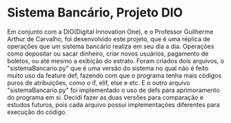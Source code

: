 # Sistema Bancário, Projeto DIO

Em conjunto com a DIO(Digital Innovation One), e o Professor Guilherme Arthur de Carvalho, foi desenvolvido este projeto, que é uma réplica
de operações que um sistema bancário realiza em seu dia a dia.
Operações como depositar ou sacar dinheiro, criar novos usuários, pagamento de boletos, ou até mesmo a exibição do estrato.
Foram criados dois arquivos, o "sistemaBancario.py" que é uma versão do sistema no qual não é feito muito uso da feature def, fazendo com que o programa tenha mais códigos puros de atribuições, como o if, elif, else e etc. E o outro arquivo "sistemaBancario.py" foi implementado o uso de defs para aprimoramento do programa em si. 
Decidi fazer as duas versões para comparação e estudos futuros, pois cada arquivo possui implementações diferentes para execução do código.
